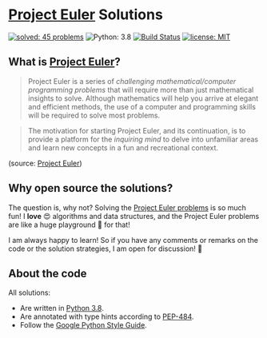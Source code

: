 # [Project Euler](https://projecteuler.net) Solutions

[![solved: 45 problems](https://img.shields.io/badge/solved-45_problems-f93.svg)](./src)
![Python: 3.8](https://img.shields.io/badge/Python-3.8-3776ab.svg)
[![Build Status](https://travis-ci.com/FranzDiebold/project-euler-solutions.svg?branch=master)](https://travis-ci.com/FranzDiebold/project-euler-solutions)
[![license: MIT](https://img.shields.io/badge/license-MIT-brightgreen.svg)](./LICENSE.md)

## What is [Project Euler](https://projecteuler.net)?
> Project Euler is a series of *challenging mathematical/computer programming problems* that will require more than just mathematical insights to solve. Although mathematics will help you arrive at elegant and efficient methods, the use of a computer and programming skills will be required to solve most problems.

> The motivation for starting Project Euler, and its continuation, is to provide a platform for the *inquiring mind* to delve into unfamiliar areas and learn new concepts in a fun and recreational context.

(source: [Project Euler](https://projecteuler.net/about))

## Why open source the solutions?

The question is, why not? Solving the [Project Euler problems](https://projecteuler.net/archives) is so much fun! I **love** :heart_eyes: algorithms and data structures, and the Project Euler problems are like a huge playground :roller_coaster: for that!

I am always happy to learn! So if you have any comments or remarks on the code or the solution strategies, I am open for discussion! :speech_balloon:

## About the code
All solutions:
- Are written in [Python 3.8](https://www.python.org).
- Are annotated with type hints according to [PEP-484](https://www.python.org/dev/peps/pep-0484/).
- Follow the [Google Python Style Guide](http://google.github.io/styleguide/pyguide.html).
